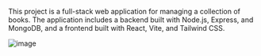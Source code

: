 This project is a full-stack web application for managing a collection of books. The application includes a backend built with Node.js, Express, and MongoDB, and a frontend built with React, Vite, and Tailwind CSS.

![image](https://github.com/user-attachments/assets/ab1aa72a-eb43-4dd9-a94c-790665b4c958)

